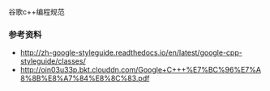 谷歌c++编程规范


### 参考资料
- http://zh-google-styleguide.readthedocs.io/en/latest/google-cpp-styleguide/classes/
- http://oin03u33p.bkt.clouddn.com/Google+C+++%E7%BC%96%E7%A8%8B%E8%A7%84%E8%8C%83.pdf
